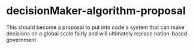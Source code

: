 # decisionMaker-algorithm-proposal
This should become a proposal to put into code a system that can make decisions on a global scale fairly and will ultimately replace nation-based government
